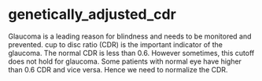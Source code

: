 # genetically_adjusted_cdr
Glaucoma is a leading reason for blindness and needs to be monitored and prevented. cup to disc ratio (CDR) is the important indicator of the glaucoma. The normal CDR is less than 0.6. However sometimes, this cutoff does not hold for glaucoma. Some patients with normal eye have higher than 0.6 CDR and vice versa. Hence we need to normalize the CDR.
